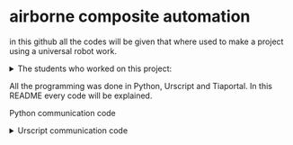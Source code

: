 # airborne composite automation

in this github all the codes will be given that where used to make a project using a universal robot work.

<details>
<summary> The students who worked on this project: </summary>

| Name:            |
|------------------|
| Jort Leroij      |
| Joël Bruinvels   |
| Ixent Cornella   |
| Guillermo Forcén |

</details>

All the programming was done in Python, Urscript and Tiaportal. In this README every code will be explained.


Python communication code

<details>
<summary> Urscript communication code </summary>
This is a code written in urscript and run onto the universal robot. This code moves to the start location, it sends message and a ply ID to the laptop. It then waits for coördinates and error code to be send back. If received it sends a verification back that this went succesfully. then it moves the robot to the location of the ply, when done it sends a message to the PC to activate the sucker system. Then it waits a while and moves the ply to the place where the composite is to be build.
---
> This code is not completed yet and will be updated until the end of the project
  
</details>
